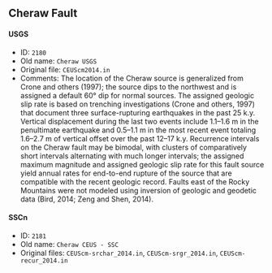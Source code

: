 ## Cheraw Fault

#### USGS
* ID: `2180`
* Old name: `Cheraw USGS`
* Original file: `CEUScm2014.in`
* Comments: The location of the Cheraw source is generalized from Crone and others (1997); the source dips to the northwest and is assigned a default 60° dip for normal sources. The assigned geologic slip rate is based on trenching investigations (Crone and others, 1997) that document three surface-rupturing earthquakes in the past 25 k.y. Vertical displacement during the last two events include 1.1–1.6 m in the penultimate earthquake and 0.5–1.1 m in the most recent event totaling 1.6–2.7 m of vertical offset over the past 12–17 k.y. Recurrence intervals on the Cheraw fault may be bimodal, with clusters of comparatively short intervals alternating with much longer intervals; the assigned maximum magnitude and assigned geologic slip rate for this fault source yield annual rates for end-to-end rupture of the source that are compatible with the recent geologic record. Faults east of the Rocky Mountains were not modeled using inversion of geologic and geodetic data (Bird, 2014; Zeng and Shen, 2014).

#### SSCn
* ID: `2181`
* Old name: `Cheraw CEUS - SSC`
* Original files: `CEUScm-srchar_2014.in`, `CEUScm-srgr_2014.in`, `CEUScm-recur_2014.in`
